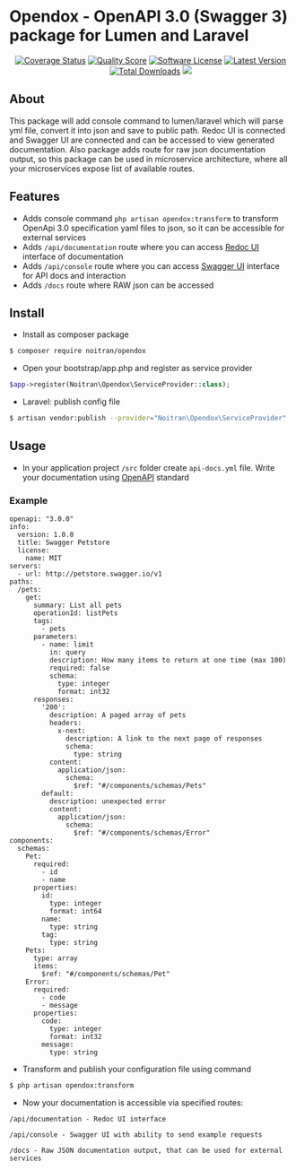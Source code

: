 Opendox - OpenAPI 3.0 (Swagger 3) package for Lumen and Laravel
====================

<p align="center">
<a href="https://scrutinizer-ci.com/g/noitran/opendox/code-structure"><img src="https://img.shields.io/scrutinizer/coverage/g/noitran/opendox.svg?style=flat-square" alt="Coverage Status"></img></a>
<a href="https://scrutinizer-ci.com/g/noitran/opendox"><img src="https://img.shields.io/scrutinizer/g/noitran/opendox.svg?style=flat-square" alt="Quality Score"></img></a>
<a href="LICENSE"><img src="https://img.shields.io/badge/license-MIT-brightgreen.svg?style=flat-square" alt="Software License"></img></a>
<a href="https://github.com/noitran/opendox/releases"><img src="https://img.shields.io/github/release/noitran/opendox.svg?style=flat-square" alt="Latest Version"></img></a>
<a href="https://packagist.org/packages/iocaste/opendox"><img src="https://img.shields.io/packagist/dt/iocaste/opendox.svg?style=flat-square" alt="Total Downloads"></img></a>
<a href="#"><img src="https://img.shields.io/badge/License-MIT-yellow.svg"></a>
</p>

## About

This package will add console command to lumen/laravel which will parse yml file, convert it into json and save to public path.
Redoc UI is connected and Swagger UI are connected and can be accessed to view generated documentation.
Also package adds route for raw json documentation output, so this package can be used in microservice architecture, where all your microservices expose list of available routes.

## Features

* Adds console command `php artisan opendox:transform` to transform OpenApi 3.0 specification yaml files to json, so it can be accessible for external services
* Adds `/api/documentation` route where you can access <a href="https://github.com/Rebilly/ReDoc">Redoc UI</a> interface of documentation
* Adds `/api/console` route where you can access <a href="https://github.com/swagger-api/swagger-ui">Swagger UI</a> interface for API docs and interaction
* Adds `/docs` route where RAW json can be accessed

## Install

* Install as composer package

```bash
$ composer require noitran/opendox
```

* Open your bootstrap/app.php and register as service provider

```php
$app->register(Noitran\Opendox\ServiceProvider::class);
```

* Laravel: publish config file

```bash
$ artisan vendor:publish --provider="Noitran\Opendox\ServiceProvider"
```

## Usage

* In your application project `/src` folder create `api-docs.yml` file. Write your documentation using <a href="https://github.com/OAI/OpenAPI-Specification/blob/master/versions/3.0.0.md">OpenAPI</a> standard

### Example

```
openapi: "3.0.0"
info:
  version: 1.0.0
  title: Swagger Petstore
  license:
    name: MIT
servers:
  - url: http://petstore.swagger.io/v1
paths:
  /pets:
    get:
      summary: List all pets
      operationId: listPets
      tags:
        - pets
      parameters:
        - name: limit
          in: query
          description: How many items to return at one time (max 100)
          required: false
          schema:
            type: integer
            format: int32
      responses:
        '200':
          description: A paged array of pets
          headers:
            x-next:
              description: A link to the next page of responses
              schema:
                type: string
          content:
            application/json:
              schema:
                $ref: "#/components/schemas/Pets"
        default:
          description: unexpected error
          content:
            application/json:
              schema:
                $ref: "#/components/schemas/Error"
components:
  schemas:
    Pet:
      required:
        - id
        - name
      properties:
        id:
          type: integer
          format: int64
        name:
          type: string
        tag:
          type: string
    Pets:
      type: array
      items:
        $ref: "#/components/schemas/Pet"
    Error:
      required:
        - code
        - message
      properties:
        code:
          type: integer
          format: int32
        message:
          type: string
```

* Transform and publish your configuration file using command

```bash
$ php artisan opendox:transform
```

* Now your documentation is accessible via specified routes:

```
/api/documentation - Redoc UI interface

/api/console - Swagger UI with ability to send example requests

/docs - Raw JSON documentation output, that can be used for external services
```

